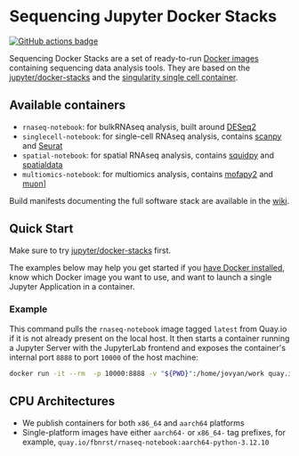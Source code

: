 # Sequencing Jupyter Docker Stacks

[![GitHub actions badge](https://github.com/fbnrst/sequencing-docker-stacks/actions/workflows/docker.yml/badge.svg)](https://github.com/fbnrst/sequencing-docker-stacks/actions/workflows/docker.yml?query=branch%3Amain "Docker images build status")


Sequencing Docker Stacks are a set of ready-to-run [Docker images](https://quay.io/organization/fbnrst) containing sequencing data analysis tools. They are based on the [jupyter/docker-stacks](https://github.com/jupyter/docker-stacks) and the [singularity single cell container](https://gitlab.hrz.tu-chemnitz.de/dcgc-bfx/singularity/singularity-single-cell).

## Available containers

- `rnaseq-notebook`: for bulkRNAseq analysis, built around [DESeq2](https://bioconductor.org/packages/release/bioc/html/DESeq2.html)
- `singlecell-notebook`: for single-cell RNAseq analysis, contains [scanpy](https://scanpy.readthedocs.io) and [Seurat](https://satijalab.org/seurat/)
- `spatial-notebook`: for spatial RNAseq analysis, contains [squidpy](https://squidpy.readthedocs.io) and [spatialdata](https://spatialdata.scverse.org)
- `multiomics-notebook`: for multiomics analysis, contains [mofapy2](https://biofam.github.io/MOFA2/) and [muon](https://github.com/scverse/muon)]

Build manifests documenting the full software stack are available in the [wiki](https://github.com/fbnrst/sequencing-docker-stacks/wiki).

## Quick Start

Make sure to try [jupyter/docker-stacks](https://github.com/jupyter/docker-stacks) first.
<!-- You can [try a relatively recent build of the quay.io/jupyter/base-notebook image on mybinder.org](https://mybinder.org/v2/gh/fbnrst/sequencing-docker-stacks/main?urlpath=lab/tree/README.ipynb). -->
The examples below may help you get started if you [have Docker installed](https://docs.docker.com/get-started/get-docker/),
know which Docker image you want to use, and want to launch a single Jupyter Application in a container.

### Example 

This command pulls the `rnaseq-notebook` image tagged `latest` from Quay.io if it is not already present on the local host.
It then starts a container running a Jupyter Server with the JupyterLab frontend and exposes the container's internal port `8888` to port `10000` of the host machine:

```bash
docker run -it --rm  -p 10000:8888 -v "${PWD}":/home/jovyan/work quay.io/fbnrst/rnaseq-notebook:latest
```

## CPU Architectures

- We publish containers for both `x86_64` and `aarch64` platforms
- Single-platform images have either `aarch64-` or `x86_64-` tag prefixes, for example, `quay.io/fbnrst/rnaseq-notebook:aarch64-python-3.12.10`


